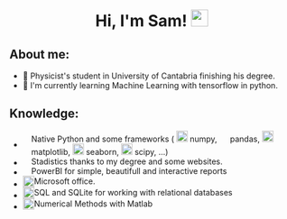 <h1 align='center'> Hi, I'm Sam! <img src='https://media.giphy.com/media/hvRJCLFzcasrR4ia7z/giphy.gif' href='https://github.com/sammartinm' width=30> </h1>

<h2> About me: </h2>

- 📄 Physicist's student in University of Cantabria finishing his degree.
- 🌱 I'm currently learning Machine Learning with tensorflow in python.

<h2> Knowledge: </h2>


- <div style="display: flex; align-items: center;">
  <img src="https://s3.dualstack.us-east-2.amazonaws.com/pythondotorg-assets/media/community/logos/python-logo-only.png" width="15"> <span>Native Python and some frameworks (
    <img src="https://numpy.org/images/logo.svg" width="20"> numpy, 
    <img src="https://pandas.pydata.org/static/img/pandas_mark.svg" width="15"> pandas, 
    <img src="https://upload.wikimedia.org/wikipedia/commons/thumb/0/01/Created_with_Matplotlib-logo.svg/128px-Created_with_Matplotlib-logo.svg.png?20150219130408" width="20"> matplotlib, 
    <img src="https://seaborn.pydata.org/_images/logo-mark-lightbg.svg" width="20"> seaborn,
    <img src="https://scipy.org/images/logo.svg" width="20"> scipy, ...)</span></div>
- <div style="display: flex; align-items: center;">
  <img src="https://banner2.cleanpng.com/20180710/gxv/kisspng-statistics-computer-icons-statistics-icon-5b4574b6aff235.4582441715312785187207.jpg" width="15">
  <span>Stadistics thanks to my degree and some websites.</span></div>
- <div style="display: flex; align-items: center;">
  <img src="https://static-00.iconduck.com/assets.00/power-bi-icon-1536x2048-0xah5g2o.png" width="15">
  <span>PowerBI for simple, beautifull and interactive reports</span></div>
- <div style="display: flex; align-items: center;">
  <img src="https://cdn.icon-icons.com/icons2/1156/PNG/512/1486565573-microsoft-office_81557.png" width="20">
  <span>Microsoft office.</span></div>
- <div style="display: flex; align-items: center;">
  <img src="https://upload.wikimedia.org/wikipedia/commons/thumb/9/97/Sqlite-square-icon.svg/1200px-Sqlite-square-icon.svg.png" width="20">
  <span>SQL and SQLite for working with relational databases</span></div>
- <div style="display: flex; align-items: center;">
  <img src="https://upload.wikimedia.org/wikipedia/commons/thumb/2/21/Matlab_Logo.png/670px-Matlab_Logo.png" width="20">
  <span>Numerical Methods with Matlab</span></div>



